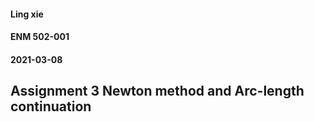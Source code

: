 #### Ling xie
#### ENM 502-001
#### 2021-03-08
## Assignment 3 Newton method and Arc-length continuation
